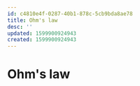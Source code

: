 ```yaml
---
id: c4810e4f-0287-40b1-878c-5cb9bda8ae78
title: Ohm's law
desc: ''
updated: 1599900924943
created: 1599900924943
---
```

# Ohm's law
